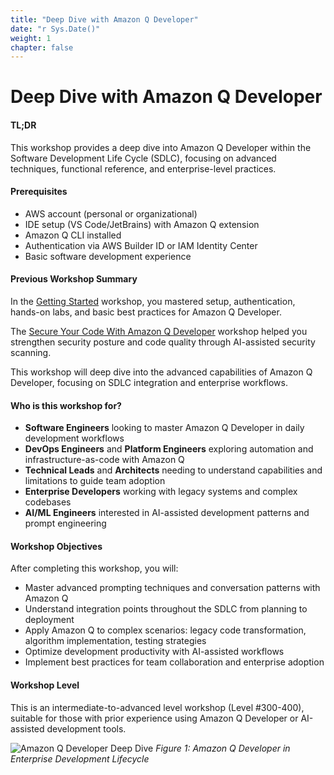 ```yaml
---
title: "Deep Dive with Amazon Q Developer"
date: "r Sys.Date()"
weight: 1
chapter: false
---
```


# Deep Dive with Amazon Q Developer

#### TL;DR
This workshop provides a deep dive into Amazon Q Developer within the Software Development Life Cycle (SDLC), focusing on advanced techniques, functional reference, and enterprise-level practices.

#### Prerequisites
- AWS account (personal or organizational)
- IDE setup (VS Code/JetBrains) with Amazon Q extension
- Amazon Q CLI installed
- Authentication via AWS Builder ID or IAM Identity Center
- Basic software development experience

#### Previous Workshop Summary
In the [Getting Started](https://aws-fcj-amazonq-workshop.github.io/Amazon-Q-Series/Getting-Started-with-AmazonQ-Developer/) workshop, you mastered setup, authentication, hands-on labs, and basic best practices for Amazon Q Developer.

The [Secure Your Code With Amazon Q Developer](https://aws-fcj-amazonq-workshop.github.io/Amazon-Q-Series/Secure-Your-Code-with-AmazonQ-Developer/) workshop helped you strengthen security posture and code quality through AI-assisted security scanning.

This workshop will deep dive into the advanced capabilities of Amazon Q Developer, focusing on SDLC integration and enterprise workflows.

#### Who is this workshop for?
- **Software Engineers** looking to master Amazon Q Developer in daily development workflows
- **DevOps Engineers** and **Platform Engineers** exploring automation and infrastructure-as-code with Amazon Q
- **Technical Leads** and **Architects** needing to understand capabilities and limitations to guide team adoption
- **Enterprise Developers** working with legacy systems and complex codebases
- **AI/ML Engineers** interested in AI-assisted development patterns and prompt engineering

#### Workshop Objectives
After completing this workshop, you will:
- Master advanced prompting techniques and conversation patterns with Amazon Q
- Understand integration points throughout the SDLC from planning to deployment
- Apply Amazon Q to complex scenarios: legacy code transformation, algorithm implementation, testing strategies
- Optimize development productivity with AI-assisted workflows
- Implement best practices for team collaboration and enterprise adoption

#### Workshop Level
This is an intermediate-to-advanced level workshop (Level #300-400), suitable for those with prior experience using Amazon Q Developer or AI-assisted development tools.

![Amazon Q Developer Deep Dive](/images/image.png?width=90pc)
*Figure 1: Amazon Q Developer in Enterprise Development Lifecycle*
